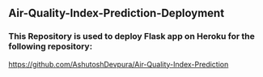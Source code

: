 ## Air-Quality-Index-Prediction-Deployment


### This Repository is used to deploy Flask app on Heroku for the following repository:

https://github.com/AshutoshDevpura/Air-Quality-Index-Prediction  
